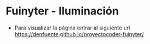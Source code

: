 # Fuinyter - Iluminación

- Para visualizar la página entrar al siguiente url https://denfuente.github.io/proyectocoder-fuinyter/

